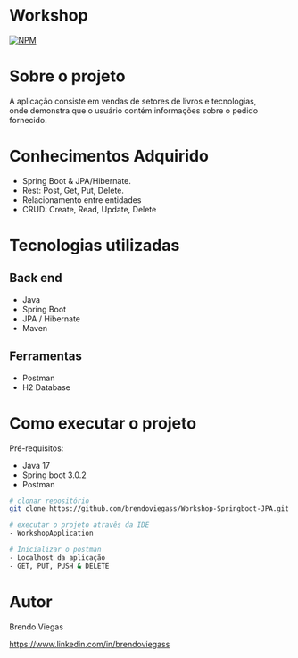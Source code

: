 # Workshop 
[![NPM](https://img.shields.io/npm/l/react)](https://github.com/brendoviegass/Workshop-Springboot-JPA/blob/main/LICENCE)

# Sobre o projeto
A aplicação consiste em vendas de setores de livros e tecnologias, <br> onde demonstra que o usuário contém informações sobre o pedido fornecido. 

# Conhecimentos Adquirido
- Spring Boot & JPA/Hibernate.
- Rest: Post, Get, Put, Delete.
- Relacionamento entre entidades
- CRUD: Create, Read, Update, Delete

# Tecnologias utilizadas

## Back end
- Java
- Spring Boot
- JPA / Hibernate
- Maven

## Ferramentas
- Postman
- H2 Database

# Como executar o projeto
Pré-requisitos:
- Java 17
- Spring boot 3.0.2
- Postman

```bash
# clonar repositório
git clone https://github.com/brendoviegass/Workshop-Springboot-JPA.git

# executar o projeto atravês da IDE
- WorkshopApplication

# Inicializar o postman
- Localhost da aplicação
- GET, PUT, PUSH & DELETE

```

# Autor

Brendo Viegas

https://www.linkedin.com/in/brendoviegass
